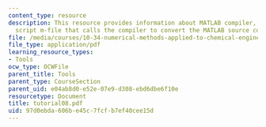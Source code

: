 ```yaml
---
content_type: resource
description: This resource provides information about MATLAB compiler, and a MATLAB
  script m-file that calls the compiler to convert the MATLAB source code files.
file: /media/courses/10-34-numerical-methods-applied-to-chemical-engineering-fall-2005/97d0ebda606be45c7fcfb7ef40cee15d_tutorial08.pdf
file_type: application/pdf
learning_resource_types:
- Tools
ocw_type: OCWFile
parent_title: Tools
parent_type: CourseSection
parent_uid: e04ab8d0-e52e-07e9-d308-ebd6dbe6f10e
resourcetype: Document
title: tutorial08.pdf
uid: 97d0ebda-606b-e45c-7fcf-b7ef40cee15d
---
```

